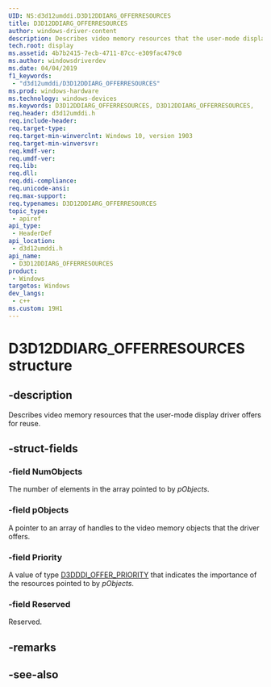 ```yaml
---
UID: NS:d3d12umddi.D3D12DDIARG_OFFERRESOURCES
title: D3D12DDIARG_OFFERRESOURCES
author: windows-driver-content
description: Describes video memory resources that the user-mode display driver offers for reuse.
tech.root: display
ms.assetid: 4b7b2415-7ecb-4711-87cc-e309fac479c0
ms.author: windowsdriverdev
ms.date: 04/04/2019
f1_keywords:
 - "d3d12umddi/D3D12DDIARG_OFFERRESOURCES"
ms.prod: windows-hardware
ms.technology: windows-devices
ms.keywords: D3D12DDIARG_OFFERRESOURCES, D3D12DDIARG_OFFERRESOURCES, 
req.header: d3d12umddi.h
req.include-header:
req.target-type:
req.target-min-winverclnt: Windows 10, version 1903
req.target-min-winversvr:
req.kmdf-ver:
req.umdf-ver:
req.lib:
req.dll:
req.ddi-compliance:
req.unicode-ansi:
req.max-support:
req.typenames: D3D12DDIARG_OFFERRESOURCES
topic_type: 
 - apiref
api_type: 
 - HeaderDef
api_location: 
 - d3d12umddi.h
api_name: 
 - D3D12DDIARG_OFFERRESOURCES
product: 
 - Windows
targetos: Windows
dev_langs:
 - c++
ms.custom: 19H1
---
```


# D3D12DDIARG_OFFERRESOURCES structure

## -description

Describes video memory resources that the user-mode display driver offers for reuse.

## -struct-fields

### -field NumObjects

The number of elements in the array pointed to by *pObjects*.

### -field pObjects

A pointer to an array of handles to the video memory objects that the driver offers.

### -field Priority

A value of type [D3DDDI_OFFER_PRIORITY](../d3dukmdt/ne-d3dukmdt-_d3dddi_offer_priority.md) that indicates the importance of the resources pointed to by *pObjects*.

### -field Reserved

Reserved.

## -remarks

## -see-also
